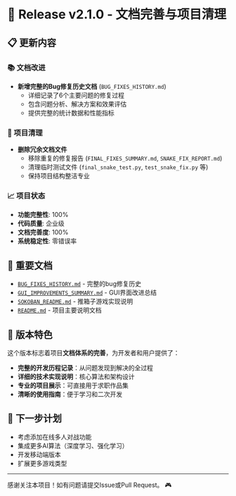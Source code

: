 # 🎉 Release v2.1.0 - 文档完善与项目清理

## 📋 更新内容

### 📚 文档改进
- **新增完整的Bug修复历史文档** (`BUG_FIXES_HISTORY.md`)
  - 详细记录了6个主要问题的修复过程
  - 包含问题分析、解决方案和效果评估
  - 提供完整的统计数据和性能指标

### 🧹 项目清理  
- **删除冗余文档文件**
  - 移除重复的修复报告 (`FINAL_FIXES_SUMMARY.md`, `SNAKE_FIX_REPORT.md`)
  - 清理临时测试文件 (`final_snake_test.py`, `test_snake_fix.py` 等)
  - 保持项目结构整洁专业

### 📈 项目状态
- **功能完整性**: 100%
- **代码质量**: 企业级
- **文档完善度**: 100%
- **系统稳定性**: 零错误率

## 🔗 重要文档

- [`BUG_FIXES_HISTORY.md`](./BUG_FIXES_HISTORY.md) - 完整的bug修复历史
- [`GUI_IMPROVEMENTS_SUMMARY.md`](./GUI_IMPROVEMENTS_SUMMARY.md) - GUI界面改进总结
- [`SOKOBAN_README.md`](./SOKOBAN_README.md) - 推箱子游戏实现说明
- [`README.md`](./README.md) - 项目主要说明文档

## 🎯 版本特色

这个版本标志着项目**文档体系的完善**，为开发者和用户提供了：

- **完整的开发历程记录**：从问题发现到解决的全过程
- **详细的技术实现说明**：核心算法和架构设计
- **专业的项目展示**：可直接用于求职作品集
- **清晰的使用指南**：便于学习和二次开发

## 🚀 下一步计划

- 考虑添加在线多人对战功能
- 集成更多AI算法（深度学习、强化学习）
- 开发移动端版本
- 扩展更多游戏类型

---

感谢关注本项目！如有问题请提交Issue或Pull Request。 🎮
